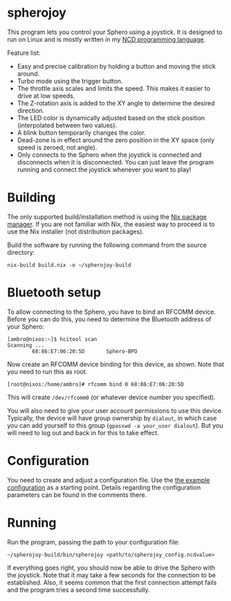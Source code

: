 spherojoy
========

This program lets you control your Sphero using a joystick.
It is designed to run on Linux and is mostly written in my [NCD programming language](https://code.google.com/p/badvpn/wiki/NCD).

Feature list:
- Easy and precise calibration by holding a button and moving the stick around.
- Turbo mode using the trigger button.
- The throttle axis scales and limits the speed. This makes it easier to drive at low speeds.
- The Z-rotation axis is added to the XY angle to determine the desired direction.
- The LED color is dynamically adjusted based on the stick position (interpolated between two values).
- A blink button temporarily changes the color.
- Dead-zone is in effect around the zero position in the XY space (only speed is zeroed, not angle).
- Only connects to the Sphero when the joystick is connected and disconnects when it is disconnected.
  You can just leave the program running and connect the joystick whenever you want to play!

# Building

The only supported build/installation method is using the [Nix package manager](https://nixos.org/nix/).
If you are not familiar with Nix, the easiest way to proceed is to use the Nix installer (not distribution packages).

Build the software by running the following command from the source directory:

```
nix-build build.nix -o ~/spherojoy-build
```

# Bluetooth setup

To allow connecting to the Sphero, you have to bind an RFCOMM device.
Before you can do this, you need to determine the Bluetooth address of your Sphero:

```
[ambro@nixos:~]$ hcitool scan
Scanning ...
        68:86:E7:06:20:5D       Sphero-BPO
```

Now create an RFCOMM device binding for this device, as shown.
Note that you need to run this as root.

```
[root@nixos:/home/ambro]# rfcomm bind 0 68:86:E7:06:20:5D
```

This will create `/dev/rfcomm0` (or whatever device number you specified).

You will also need to give your user account permissions to use this device.
Typically, the device will have group ownership by `dialout`,
in which case you can add yourself to this group (`gpasswd -a your_user dialout`).
But you will need to log out and back in for this to take effect.

# Configuration

You need to create and adjust a configuration file.
Use the [the example configuration](spherojoy_config_example.ncdvalue) as a starting point.
Details regarding the configuration parameters can be found in the comments there.

# Running

Run the program, passing the path to your configuration file:

```
~/spherojoy-build/bin/spherojoy <path/to/spherojoy_config.ncdvalue>
```

If everything goes right, you should now be able to drive the Sphero with the joystick.
Note that it may take a few seconds for the connection to be established.
Also, it seems common that the first connection attempt fails and the program tries
a second time successfully.
